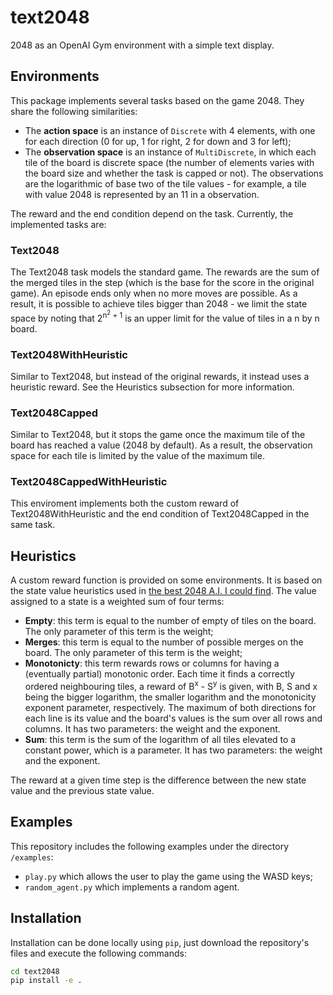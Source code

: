 # text2048

2048 as an OpenAI Gym environment with a simple text display.

## Environments

This package implements several tasks based on the game 2048. They share the following similarities:

* The **action space** is an instance of `Discrete` with 4 elements, with one for each direction (0 for up, 1 for right, 2 for down and 3 for left);
* The **observation space** is an instance of `MultiDiscrete`, in which each tile of the board is discrete space (the number of elements varies with the board size and whether the task is capped or not). The observations are the logarithmic of base two of the tile values - for example, a tile with value 2048 is represented by an 11 in a observation.

The reward and the end condition depend on the task. Currently, the implemented tasks are:

### Text2048

The Text2048 task models the standard game. The rewards are the sum of the merged tiles in the step (which is the base for the score in the original game). An episode ends only when no more moves are possible. As a result, it is possible to achieve tiles bigger than 2048 - we limit the state space by noting that 2<sup>n<sup>2</sup> + 1</sup> is an upper limit for the value of tiles in a n by n board.

### Text2048WithHeuristic

Similar to Text2048, but instead of the original rewards, it instead uses a heuristic reward. See the Heuristics subsection for more information.

### Text2048Capped

Similar to Text2048, but it stops the game once the maximum tile of the board has reached a value (2048 by default). As a result, the observation space for each tile is limited by the value of the maximum tile.

### Text2048CappedWithHeuristic

This enviroment implements both the custom reward of Text2048WithHeuristic and the end condition of Text2048Capped in the same task.

## Heuristics

A custom reward function is provided on some environments. It is based on the state value heuristics used in [the best 2048 A.I. I could find](https://github.com/nneonneo/2048-ai). The value assigned to a state is a weighted sum of four terms:

* **Empty**: this term is equal to the number of empty of tiles on the board. The only parameter of this term is the weight;
* **Merges**: this term is equal to the number of possible merges on the board. The only parameter of this term is the weight;
* **Monotonicty**: this term rewards rows or columns for having a (eventually partial) monotonic order. Each time it finds a correctly ordered neighbouring tiles, a reward of B<sup>x</sup> - S<sup>y</sup> is given, with B, S and x being the bigger logarithm, the smaller logarithm and the monotonicity exponent parameter, respectively. The maximum of both directions for each line is its value and the board's values is the sum over all rows and columns. It has two parameters: the weight and the exponent.
* **Sum**: this term is the sum of the logarithm of all tiles elevated to a constant power, which is a parameter. It has two parameters: the weight and the exponent.

The reward at a given time step is the difference between the new state value and the previous state value.

## Examples

This repository includes the following examples under the directory `/examples`:

* `play.py` which allows the user to play the game using the WASD keys;
* `random_agent.py` which implements a random agent.

## Installation

Installation can be done locally using `pip`, just download the repository's files and execute the following commands:

```bash
cd text2048
pip install -e .
```
